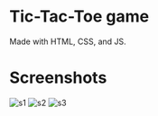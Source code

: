 # Tic-Tac-Toe game

Made with HTML, CSS, and JS.

# Screenshots

![s1](https://github.com/sanketmp/tictactoe/assets/68698332/74819b34-c3eb-4b52-8814-c876e232d710)
![s2](https://github.com/sanketmp/tictactoe/assets/68698332/5df7d48e-398d-4085-9f4f-033724cbafcd)
![s3](https://github.com/sanketmp/tictactoe/assets/68698332/4ca776f2-f4f6-4243-acc3-2674ac2f7fe2)
